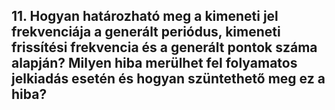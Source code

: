 ## 11. Hogyan határozható meg a kimeneti jel frekvenciája a generált periódus, kimeneti frissítési frekvencia és a generált pontok száma alapján? Milyen hiba merülhet fel folyamatos jelkiadás esetén és hogyan szüntethető meg ez a hiba?
